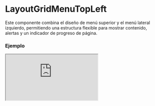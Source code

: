 # LayoutGridMenuTopLeft

Este componente combina el diseño de menú superior y el menú lateral izquierdo, permitiendo una estructura flexible para mostrar contenido, alertas y un indicador de progreso de página.

 

### Ejemplo

<iframe minHeightIframe="30dvh" src="https://fenextjs-component-storybook.vercel.app/iframe.html?args=&id=layout-layoutgridmenutopleft--index&viewMode=story" />

### Importación

Para importar el componente LayoutGridMenuTopLeft, se puede hacer desde fenextjs

```tsx copy
import { LayoutGridMenuTopLeft } from "fenextjs";
```

### Parámetros

| Parámetro | Tipo | Requerido | Default | Descripcion |
| --------- | ---- | --------- | ------- | ----------- |
| useAlertHook | boolean | no | true | Indica si se debe renderizar el componente de alerta (AlertHook). |
| alertHookProps | AlertHookProps | no | \{\} | Propiedades para el componente AlertHook. |
| loader | boolean | no | false | Indica si la página está en estado de carga, mostrando un indicador de carga. |
| menuTop | ReactNode | no | undefined | Elemento del menú superior dentro del layout. |
| menuLeft | ReactNode | no | undefined | Elemento del menú lateral izquierdo dentro del layout. |
| menuLeftActive | boolean | no | true | Indica si el menú lateral izquierdo está activo. |
| menuLeftMovilActive | boolean | no | false | Indica si el menú lateral izquierdo está activo en dispositivos móviles. |
| useHeaderButtonMenu | boolean | no | false | Indica si el botón del menú en el header está habilitado. |
| usePageProgress | boolean | no | true | Indica si se debe mostrar la barra de progreso de la página. |
| className | string | no | '' | Clase CSS personalizada para el contenedor del layout. |
| classNameLoader | string | no | '' | Clase CSS personalizada para el indicador de carga. |
| classNameChildren | string | no | '' | Clase CSS personalizada para el contenido de los hijos. |
| classNameMenuTop | string | no | '' | Clase CSS personalizada para el menú superior. |
| classNameMenuLeft | string | no | '' | Clase CSS personalizada para el menú lateral izquierdo. |
| classNameMenuLeftContent | string | no | '' | Clase CSS personalizada para el contenido del menú lateral izquierdo. |

### Storybook

Para ver el storybook del componente lo puede hacer con este [link](https://fenextjs-component-storybook.vercel.app/?path=/story/layout-layoutgridmenutopleft--index)

### Usos

- Básico

```tsx copy
<LayoutGridMenuTopLeft />
```

- Con menú superior y lateral

```tsx copy
<LayoutGridMenuTopLeft menuTop={<div>Menú Top</div>} menuLeft={<div>Menú Izquierdo</div>} />
```

- Con barra de progreso deshabilitada

```tsx copy
<LayoutGridMenuTopLeft usePageProgress={false} />
```

- Con alertas personalizadas

```tsx copy
<LayoutGridMenuTopLeft useAlertHook={true} alertHookProps={{ message: 'Alerta' }} />
```

